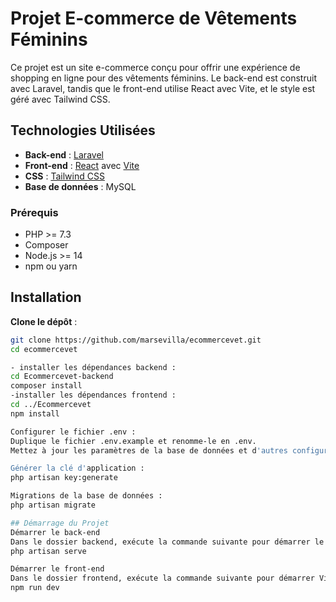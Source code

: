 # Projet E-commerce de Vêtements Féminins

Ce projet est un site e-commerce conçu pour offrir une expérience de shopping en ligne pour des vêtements féminins. Le back-end est construit avec Laravel, tandis que le front-end utilise React avec Vite, et le style est géré avec Tailwind CSS.

## Technologies Utilisées

- **Back-end** : [Laravel](https://laravel.com/)
- **Front-end** : [React](https://reactjs.org/) avec [Vite](https://vitejs.dev/)
- **CSS** : [Tailwind CSS](https://tailwindcss.com/)
- **Base de données** : MySQL

### Prérequis

- PHP >= 7.3
- Composer
- Node.js >= 14
- npm ou yarn

## Installation
**Clone le dépôt** :
   ```bash
   git clone https://github.com/marsevilla/ecommercevet.git
   cd ecommercevet

- installer les dépendances backend :
cd Ecommercevet-backend
composer install
-installer les dépendances frontend :
cd ../Ecommercevet
npm install

Configurer le fichier .env :
Duplique le fichier .env.example et renomme-le en .env.
Mettez à jour les paramètres de la base de données et d'autres configurations nécessaires.

Générer la clé d'application :
  php artisan key:generate
  
Migrations de la base de données :
  php artisan migrate
  
## Démarrage du Projet
Démarrer le back-end
Dans le dossier backend, exécute la commande suivante pour démarrer le serveur de développement Laravel :
  php artisan serve

Démarrer le front-end
Dans le dossier frontend, exécute la commande suivante pour démarrer Vite :
  npm run dev
